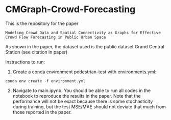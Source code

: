 # CMGraph-Crowd-Forecasting

This is the repository for the paper 
```
Modeling Crowd Data and Spatial Connectivity as Graphs for Effective Crowd Flow Forecasting in Public Urban Space
```
As shown in the paper, the dataset used is the public dataset Grand Central Station (see citation in paper)

Instructions to run: 
1. Create a conda environment pedestrian-test with environments.yml: 
```
conda env create -f environment.yml
```
2. Navigate to main.ipynb. You should be able to run all codes in the notebook to reproduce the results in the paper. Note that the performance will not be exact because there is some stochasticity during training, but the test MSE/MAE should not deviate that much from those reported in the paper.  
